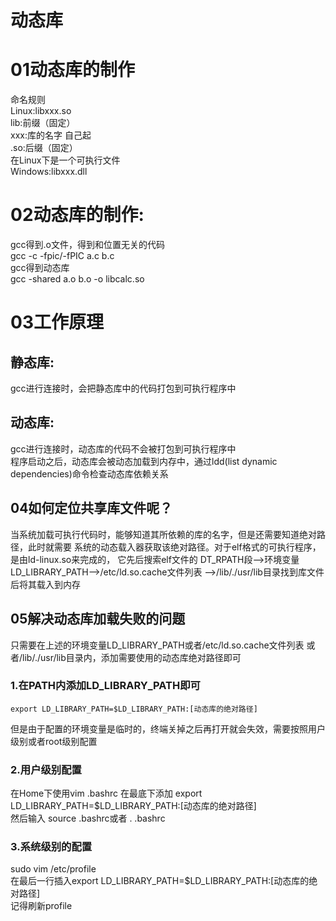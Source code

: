 # 动态库

# 01动态库的制作
命名规则  
Linux:libxxx.so  
lib:前缀（固定）  
xxx:库的名字 自己起  
.so:后缀（固定）  
在Linux下是一个可执行文件  
Windows:libxxx.dll  

# 02动态库的制作:  
gcc得到.o文件，得到和位置无关的代码  
gcc -c -fpic/-fPIC a.c b.c  
gcc得到动态库  
gcc -shared a.o b.o -o libcalc.so 

# 03工作原理
## 静态库:
gcc进行连接时，会把静态库中的代码打包到可执行程序中  
## 动态库:
gcc进行连接时，动态库的代码不会被打包到可执行程序中  
程序启动之后，动态库会被动态加载到内存中，通过ldd(list dynamic dependencies)命令检查动态库依赖关系  

## 04如何定位共享库文件呢？  
当系统加载可执行代码时，能够知道其所依赖的库的名字，但是还需要知道绝对路径，此时就需要
系统的动态载入器获取该绝对路径。对于elf格式的可执行程序，是由ld-linux.so来完成的，
它先后搜索elf文件的 DT_RPATH段-->环境变量LD_LIBRARY_PATH-->/etc/ld.so.cache文件列表
-->/lib/./usr/lib目录找到库文件后将其载入到内存

## 05解决动态库加载失败的问题
只需要在上述的环境变量LD_LIBRARY_PATH或者/etc/ld.so.cache文件列表
或者/lib/./usr/lib目录内，添加需要使用的动态库绝对路径即可

### 1.在PATH内添加LD_LIBRARY_PATH即可
```shell
export LD_LIBRARY_PATH=$LD_LIBRARY_PATH:[动态库的绝对路径]
```
但是由于配置的环境变量是临时的，终端关掉之后再打开就会失效，需要按照用户级别或者root级别配置


### 2.用户级别配置  
在Home下使用vim .bashrc 在最底下添加 export LD_LIBRARY_PATH=$LD_LIBRARY_PATH:[动态库的绝对路径]  
然后输入 source .bashrc或者 . .bashrc

### 3.系统级别的配置
sudo vim /etc/profile  
在最后一行插入export LD_LIBRARY_PATH=$LD_LIBRARY_PATH:[动态库的绝对路径]  
记得刷新profile 

